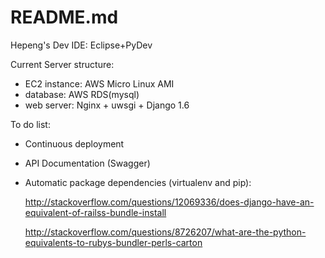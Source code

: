 README.md
=========
Hepeng's Dev IDE: Eclipse+PyDev

Current Server structure:
* EC2 instance: AWS Micro Linux AMI
* database: AWS RDS(mysql)
* web server: Nginx + uwsgi + Django 1.6

To do list:
- Continuous deployment
- API Documentation (Swagger)
- Automatic package dependencies (virtualenv and pip):

    http://stackoverflow.com/questions/12069336/does-django-have-an-equivalent-of-railss-bundle-install

    http://stackoverflow.com/questions/8726207/what-are-the-python-equivalents-to-rubys-bundler-perls-carton

